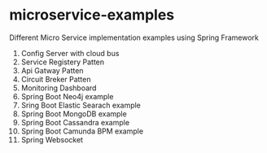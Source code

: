# microservice-examples
Different Micro Service implementation examples using Spring Framework

1) Config Server with cloud bus
2) Service Registery Patten
3) Api Gatway Patten
4) Circuit Breker Patten
5) Monitoring Dashboard
6) Spring Boot Neo4j example
7) Sring Boot Elastic Searach example
8) Spring Boot MongoDB example
9) Spring Boot Cassandra example
10) Spring Boot Camunda BPM example
11) Spring Websocket
